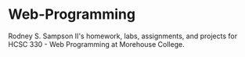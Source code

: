 # Web-Programming

Rodney S. Sampson II's homework, labs, assignments, and projects for HCSC 330 - Web Programming at Morehouse College.
